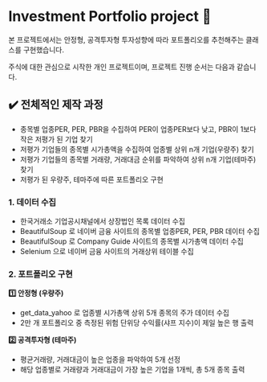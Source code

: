 # Investment Portfolio project :money_with_wings:


본 프로젝트에서는 안정형, 공격투자형 투자성향에 따라 포트폴리오를 추천해주는 클래스를 구현했습니다.

주식에 대한 관심으로 시작한 개인 프로젝트이며, 프로젝트 진행 순서는 다음과 같습니다.


## :heavy_check_mark: 전체적인 제작 과정
- 종목별 업종PER, PER, PBR을 수집하여 PER이 업종PER보다 낮고, PBR이 1보다 작은 저평가 된 기업 찾기
- 저평가 기업들의 종목별 시가총액을 수집하여 업종별 상위 n개 기업(우량주) 찾기
- 저평가 기업들의 종목별 거래량, 거래대금 순위를 파악하여 상위 n개 기업(테마주) 찾기
- 저평가 된 우량주, 테마주에 따른 포트폴리오 구현

### 1. 데이터 수집
- 한국거래소 기업공시채널에서 상장법인 목록 데이터 수집
- BeautifulSoup 로 네이버 금융 사이트의 종목별 업종PER, PER, PBR 데이터 수집
- BeautifulSoup 로 Company Guide 사이트의 종목별 시가총액 데이터 수집
- Selenium 으로 네이버 금융 사이트의 거래상위 테이블 수집

### 2. 포트폴리오 구현
<b>:one: 안정형 (우량주)</b>
- get_data_yahoo 로 업종별 시가총액 상위 5개 종목의 주가 데이터 수집
- 2만 개 포트폴리오 중 측정된 위험 단위당 수익률(샤프 지수)이 제일 높은 행 출력

<b>:two: 공격투자형 (테마주)</b>
- 평균거래량, 거래대금이 높은 업종을 파악하여 5개 선정
- 해당 업종별로 거래량과 거래대금이 가장 높은 기업을 1개씩, 총 5개 종목 출력
